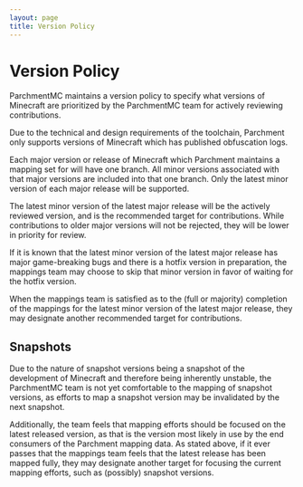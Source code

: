 ```yaml
---
layout: page
title: Version Policy
---
```


# Version Policy

ParchmentMC maintains a version policy to specify what versions of Minecraft are prioritized by the ParchmentMC team 
for actively reviewing contributions. 

Due to the technical and design requirements of the toolchain, Parchment only supports versions of Minecraft which has 
published obfuscation logs.

Each major version or release of Minecraft which Parchment maintains a mapping set for will have one branch. All minor 
versions associated with that major versions are included into that one branch. Only the latest minor version of each 
major release will be supported.

The latest minor version of the latest major release will be the actively reviewed version, and is the recommended 
target for contributions. While contributions to older major versions will not be rejected, they will be lower in 
priority for review.

If it is known that the latest minor version of the latest major release has major game-breaking bugs and there is a 
hotfix version in preparation, the mappings team may choose to skip that minor version in favor of waiting for the 
hotfix version.

When the mappings team is satisfied as to the (full or majority) completion of the mappings for the latest minor version
of the latest major release, they may designate another recommended target for contributions.

## Snapshots

Due to the nature of snapshot versions being a snapshot of the development of Minecraft and therefore being inherently 
unstable, the ParchmentMC team is not yet comfortable to the mapping of snapshot versions, as efforts to map a snapshot 
version may be invalidated by the next snapshot.

Additionally, the team feels that mapping efforts should be focused on the latest released version, as that is the 
version most likely in use by the end consumers of the Parchment mapping data. As stated above, if it ever passes that
the mappings team feels that the latest release has been mapped fully, they may designate another target for focusing
the current mapping efforts, such as (possibly) snapshot versions.
